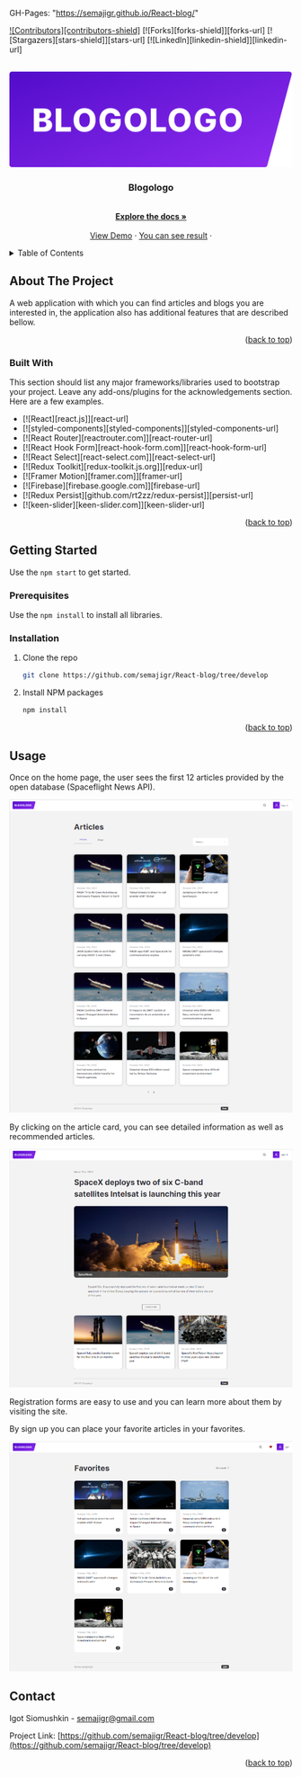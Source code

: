 GH-Pages: "https://semajigr.github.io/React-blog/"

[![Contributors][contributors-shield]](https://github.com/semajigr/react-blog/graphs/contributors)
[![Forks][forks-shield]][forks-url]
[![Stargazers][stars-shield]][stars-url]
[![LinkedIn][linkedin-shield]][linkedin-url]

<a name="readme-top"></a>

<a name="readme-top"></a>

<br />
<div align="center">
  <a href="https://github.com/semajigr/React-blog/tree/develop">
    <img src="images/logo.png" alt="Logo" >
  </a>

  <h3 align="center">Blogologo</h3>

  <p align="center">
       <br />
    <a href="https://github.com/semajigr/React-blog/tree/develop"><strong>Explore the docs »</strong></a>
    <br />
    <br />
    <a href="https://github.com/semajigr/React-blog/tree/develop">View Demo</a>
    ·
    <a href="https://semajigr.github.io/React-blog/">You can see result</a>
    ·

  </p>
</div>

<details>
  <summary>Table of Contents</summary>
  <ol>
    <li>
      <a href="#about-the-project">About The Project</a>
      <ul>
        <li><a href="#built-with">Built With</a></li>
      </ul>
    </li>
    <li>
      <a href="#getting-started">Getting Started</a>
      <ul>
        <li><a href="#prerequisites">Prerequisites</a></li>
        <li><a href="#installation">Installation</a></li>
      </ul>
    </li>
    <li><a href="#usage">Usage</a></li>
    <li><a href="#contact">Contact</a></li>
  </ol>
</details>

## About The Project

A web application with which you can find articles and blogs you are interested in, the application also has additional features that are described bellow.

<p align="right">(<a href="#readme-top">back to top</a>)</p>

### Built With

This section should list any major frameworks/libraries used to bootstrap your project. Leave any add-ons/plugins for the acknowledgements section. Here are a few examples.

- [![React][react.js]][react-url]
- [![styled-components][styled-components]][styled-components-url]
- [![React Router][reactrouter.com]][react-router-url]
- [![React Hook Form][react-hook-form.com]][react-hook-form-url]
- [![React Select][react-select.com]][react-select-url]
- [![Redux Toolkit][redux-toolkit.js.org]][redux-url]
- [![Framer Motion][framer.com]][framer-url]
- [![Firebase][firebase.google.com]][firebase-url]
- [![Redux Persist][github.com/rt2zz/redux-persist]][persist-url]
- [![keen-slider][keen-slider.com]][keen-slider-url]

<p align="right">(<a href="#readme-top">back to top</a>)</p>

## Getting Started

Use the `npm start` to get started.

### Prerequisites

Use the `npm install` to install all libraries.

### Installation

1. Clone the repo
   ```sh
   git clone https://github.com/semajigr/React-blog/tree/develop
   ```
2. Install NPM packages
   ```sh
   npm install
   ```
   <p align="right">(<a href="#readme-top">back to top</a>)</p>

## Usage

Once on the home page, the user sees the first 12 articles provided by the open database (Spaceflight News API).

<img src="images/home.png" alt="Home Page">

By clicking on the article card, you can see detailed information as well as recommended articles.

<img src="images/details.png" alt="Details Page">

Registration forms are easy to use and you can learn more about them by visiting the site.

By sign up you can place your favorite articles in your favorites.

<img src="images/favorites.png" alt="Favorites Page">

## Contact

Igot Siomushkin - [semajigr@gmail.com](email)

Project Link: [https://github.com/semajigr/React-blog/tree/develop](https://github.com/semajigr/React-blog/tree/develop)

<p align="right">(<a href="#readme-top">back to top</a>)</p>
